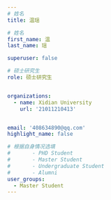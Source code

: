 ```yaml
---
# 姓名
title: 温瑶

# 姓名
first_name: 温
last_name: 瑶

superuser: false

# 硕士研究生
role: 硕士研究生


organizations:
  - name: Xidian University
    url: '21011210413'


email: '408634890@qq.com'
highlight_name: false

# 根据自身情况选填
#       - PHD Student
#       - Master Student
#       - Undergraduate Student
#       - Alumni
user_groups:
  - Master Student
---
```

